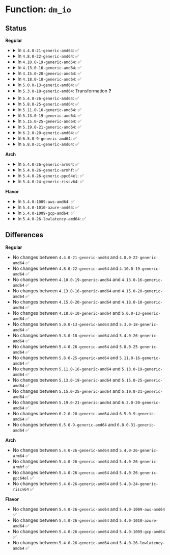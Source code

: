 # Function: <code>dm_io</code>

## Status
<b>Regular</b>
<ul>
<li>
<details>
<summary>In <code>4.4.0-21-generic-amd64</code>: ✅</summary>

```c
int dm_io(struct dm_io_request * io_req, unsigned int num_regions, struct dm_io_region * where, long unsigned int * sync_error_bits)
```

```json
{
  "name": "dm_io",
  "collision_type": "Unique Global",
  "inline_type": "No",
  "funcs": [
    {
      "addr": 18446744071585837376,
      "name": "dm_io",
      "external": true,
      "loc": "drivers/md/dm-io.c:509",
      "file": "drivers/md/dm-io.c",
      "inline": "seen, unknown",
      "caller_inline": [],
      "caller_func": [
        "drivers/md/dm-kcopyd.c:run_io_job",
        "drivers/md/dm-kcopyd.c:run_io_job"
      ]
    }
  ],
  "symbols": [
    {
      "addr": 18446744071585837376,
      "name": "dm_io",
      "section": ".text",
      "bind": "STB_GLOBAL",
      "size": 728
    }
  ]
}
```
</details>
</li>
<li>
<details>
<summary>In <code>4.8.0-22-generic-amd64</code>: ✅</summary>

```c
int dm_io(struct dm_io_request * io_req, unsigned int num_regions, struct dm_io_region * where, long unsigned int * sync_error_bits)
```

```json
{
  "name": "dm_io",
  "collision_type": "Unique Global",
  "inline_type": "No",
  "funcs": [
    {
      "addr": 18446744071586231888,
      "name": "dm_io",
      "external": true,
      "loc": "drivers/md/dm-io.c:512",
      "file": "drivers/md/dm-io.c",
      "inline": "seen, unknown",
      "caller_inline": [],
      "caller_func": [
        "drivers/md/dm-kcopyd.c:run_io_job",
        "drivers/md/dm-kcopyd.c:run_io_job"
      ]
    }
  ],
  "symbols": [
    {
      "addr": 18446744071586231888,
      "name": "dm_io",
      "section": ".text",
      "bind": "STB_GLOBAL",
      "size": 756
    }
  ]
}
```
</details>
</li>
<li>
<details>
<summary>In <code>4.10.0-19-generic-amd64</code>: ✅</summary>

```c
int dm_io(struct dm_io_request * io_req, unsigned int num_regions, struct dm_io_region * where, long unsigned int * sync_error_bits)
```

```json
{
  "name": "dm_io",
  "collision_type": "Unique Global",
  "inline_type": "No",
  "funcs": [
    {
      "addr": 18446744071586436944,
      "name": "dm_io",
      "external": true,
      "loc": "drivers/md/dm-io.c:526",
      "file": "drivers/md/dm-io.c",
      "inline": "seen, unknown",
      "caller_inline": [],
      "caller_func": [
        "drivers/md/dm-kcopyd.c:run_io_job",
        "drivers/md/dm-kcopyd.c:run_io_job"
      ]
    }
  ],
  "symbols": [
    {
      "addr": 18446744071586436944,
      "name": "dm_io",
      "section": ".text",
      "bind": "STB_GLOBAL",
      "size": 553
    }
  ]
}
```
</details>
</li>
<li>
<details>
<summary>In <code>4.13.0-16-generic-amd64</code>: ✅</summary>

```c
int dm_io(struct dm_io_request * io_req, unsigned int num_regions, struct dm_io_region * where, long unsigned int * sync_error_bits)
```

```json
{
  "name": "dm_io",
  "collision_type": "Unique Global",
  "inline_type": "No",
  "funcs": [
    {
      "addr": 18446744071586542592,
      "name": "dm_io",
      "external": true,
      "loc": "drivers/md/dm-io.c:537",
      "file": "drivers/md/dm-io.c",
      "inline": "seen, unknown",
      "caller_inline": [],
      "caller_func": [
        "drivers/md/dm-kcopyd.c:run_io_job",
        "drivers/md/dm-kcopyd.c:run_io_job"
      ]
    }
  ],
  "symbols": [
    {
      "addr": 18446744071586542592,
      "name": "dm_io",
      "section": ".text",
      "bind": "STB_GLOBAL",
      "size": 527
    }
  ]
}
```
</details>
</li>
<li>
<details>
<summary>In <code>4.15.0-20-generic-amd64</code>: ✅</summary>

```c
int dm_io(struct dm_io_request * io_req, unsigned int num_regions, struct dm_io_region * where, long unsigned int * sync_error_bits)
```

```json
{
  "name": "dm_io",
  "collision_type": "Unique Global",
  "inline_type": "No",
  "funcs": [
    {
      "addr": 18446744071587010128,
      "name": "dm_io",
      "external": true,
      "loc": "drivers/md/dm-io.c:537",
      "file": "drivers/md/dm-io.c",
      "inline": "seen, unknown",
      "caller_inline": [],
      "caller_func": [
        "drivers/md/dm-kcopyd.c:run_io_job",
        "drivers/md/dm-kcopyd.c:run_io_job"
      ]
    }
  ],
  "symbols": [
    {
      "addr": 18446744071587010128,
      "name": "dm_io",
      "section": ".text",
      "bind": "STB_GLOBAL",
      "size": 529
    }
  ]
}
```
</details>
</li>
<li>
<details>
<summary>In <code>4.18.0-10-generic-amd64</code>: ✅</summary>

```c
int dm_io(struct dm_io_request * io_req, unsigned int num_regions, struct dm_io_region * where, long unsigned int * sync_error_bits)
```

```json
{
  "name": "dm_io",
  "collision_type": "Unique Global",
  "inline_type": "No",
  "funcs": [
    {
      "addr": 18446744071587308464,
      "name": "dm_io",
      "external": true,
      "loc": "drivers/md/dm-io.c:537",
      "file": "drivers/md/dm-io.c",
      "inline": "seen, unknown",
      "caller_inline": [],
      "caller_func": [
        "drivers/md/dm-kcopyd.c:run_io_job",
        "drivers/md/dm-kcopyd.c:run_io_job"
      ]
    }
  ],
  "symbols": [
    {
      "addr": 18446744071587308464,
      "name": "dm_io",
      "section": ".text",
      "bind": "STB_GLOBAL",
      "size": 540
    }
  ]
}
```
</details>
</li>
<li>
<details>
<summary>In <code>5.0.0-13-generic-amd64</code>: ✅</summary>

```c
int dm_io(struct dm_io_request * io_req, unsigned int num_regions, struct dm_io_region * where, long unsigned int * sync_error_bits)
```

```json
{
  "name": "dm_io",
  "collision_type": "Unique Global",
  "inline_type": "No",
  "funcs": [
    {
      "addr": 18446744071587488560,
      "name": "dm_io",
      "external": true,
      "loc": "drivers/md/dm-io.c:537",
      "file": "drivers/md/dm-io.c",
      "inline": "seen, unknown",
      "caller_inline": [],
      "caller_func": [
        "drivers/md/dm-kcopyd.c:run_io_job",
        "drivers/md/dm-kcopyd.c:run_io_job"
      ]
    }
  ],
  "symbols": [
    {
      "addr": 18446744071587488560,
      "name": "dm_io",
      "section": ".text",
      "bind": "STB_GLOBAL",
      "size": 540
    }
  ]
}
```
</details>
</li>
<li>
<details>
<summary>In <code>5.3.0-18-generic-amd64</code>: Transformation ❓</summary>

```c
int dm_io(struct dm_io_request * io_req, unsigned int num_regions, struct dm_io_region * where, long unsigned int * sync_error_bits)
```

```json
{
  "name": "dm_io",
  "collision_type": "Unique Global",
  "inline_type": "No",
  "funcs": [
    {
      "addr": 0,
      "name": "dm_io",
      "external": true,
      "loc": "drivers/md/dm-io.c:537",
      "file": "drivers/md/dm-io.c",
      "inline": "seen, unknown",
      "caller_inline": [],
      "caller_func": [
        "drivers/md/dm-kcopyd.c:run_io_job",
        "drivers/md/dm-kcopyd.c:run_io_job"
      ]
    }
  ],
  "symbols": [
    {
      "addr": 18446744071587763019,
      "name": "dm_io.cold",
      "section": ".text",
      "bind": "STB_LOCAL",
      "size": 38
    },
    {
      "addr": 18446744071587762240,
      "name": "dm_io",
      "section": ".text",
      "bind": "STB_GLOBAL",
      "size": 521
    }
  ]
}
```
</details>
</li>
<li>
<details>
<summary>In <code>5.4.0-26-generic-amd64</code>: ✅</summary>

```c
int dm_io(struct dm_io_request * io_req, unsigned int num_regions, struct dm_io_region * where, long unsigned int * sync_error_bits)
```

```json
{
  "name": "dm_io",
  "collision_type": "Unique Global",
  "inline_type": "No",
  "funcs": [
    {
      "addr": 18446744071587966736,
      "name": "dm_io",
      "external": true,
      "loc": "drivers/md/dm-io.c:537",
      "file": "drivers/md/dm-io.c",
      "inline": "seen, unknown",
      "caller_inline": [],
      "caller_func": [
        "drivers/md/dm-kcopyd.c:run_io_job",
        "drivers/md/dm-kcopyd.c:run_io_job"
      ]
    }
  ],
  "symbols": [
    {
      "addr": 18446744071587966736,
      "name": "dm_io",
      "section": ".text",
      "bind": "STB_GLOBAL",
      "size": 533
    }
  ]
}
```
</details>
</li>
<li>
<details>
<summary>In <code>5.8.0-25-generic-amd64</code>: ✅</summary>

```c
int dm_io(struct dm_io_request * io_req, unsigned int num_regions, struct dm_io_region * where, long unsigned int * sync_error_bits)
```

```json
{
  "name": "dm_io",
  "collision_type": "Unique Global",
  "inline_type": "No",
  "funcs": [
    {
      "addr": 18446744071588820304,
      "name": "dm_io",
      "external": true,
      "loc": "drivers/md/dm-io.c:537",
      "file": "drivers/md/dm-io.c",
      "inline": "seen, unknown",
      "caller_inline": [],
      "caller_func": [
        "drivers/md/dm-kcopyd.c:run_io_job",
        "drivers/md/dm-kcopyd.c:run_io_job"
      ]
    }
  ],
  "symbols": [
    {
      "addr": 18446744071588820304,
      "name": "dm_io",
      "section": ".text",
      "bind": "STB_GLOBAL",
      "size": 533
    }
  ]
}
```
</details>
</li>
<li>
<details>
<summary>In <code>5.11.0-16-generic-amd64</code>: ✅</summary>

```c
int dm_io(struct dm_io_request * io_req, unsigned int num_regions, struct dm_io_region * where, long unsigned int * sync_error_bits)
```

```json
{
  "name": "dm_io",
  "collision_type": "Unique Global",
  "inline_type": "No",
  "funcs": [
    {
      "addr": 18446744071588836976,
      "name": "dm_io",
      "external": true,
      "loc": "drivers/md/dm-io.c:537",
      "file": "drivers/md/dm-io.c",
      "inline": "seen, unknown",
      "caller_inline": [],
      "caller_func": [
        "drivers/md/dm-kcopyd.c:run_io_job",
        "drivers/md/dm-kcopyd.c:run_io_job"
      ]
    }
  ],
  "symbols": [
    {
      "addr": 18446744071588836976,
      "name": "dm_io",
      "section": ".text",
      "bind": "STB_GLOBAL",
      "size": 533
    }
  ]
}
```
</details>
</li>
<li>
<details>
<summary>In <code>5.13.0-19-generic-amd64</code>: ✅</summary>

```c
int dm_io(struct dm_io_request * io_req, unsigned int num_regions, struct dm_io_region * where, long unsigned int * sync_error_bits)
```

```json
{
  "name": "dm_io",
  "collision_type": "Unique Global",
  "inline_type": "No",
  "funcs": [
    {
      "addr": 18446744071588724032,
      "name": "dm_io",
      "external": true,
      "loc": "drivers/md/dm-io.c:537",
      "file": "drivers/md/dm-io.c",
      "inline": "seen, unknown",
      "caller_inline": [],
      "caller_func": [
        "drivers/md/dm-kcopyd.c:run_io_job",
        "drivers/md/dm-kcopyd.c:run_io_job"
      ]
    }
  ],
  "symbols": [
    {
      "addr": 18446744071588724032,
      "name": "dm_io",
      "section": ".text",
      "bind": "STB_GLOBAL",
      "size": 537
    }
  ]
}
```
</details>
</li>
<li>
<details>
<summary>In <code>5.15.0-25-generic-amd64</code>: ✅</summary>

```c
int dm_io(struct dm_io_request * io_req, unsigned int num_regions, struct dm_io_region * where, long unsigned int * sync_error_bits)
```

```json
{
  "name": "dm_io",
  "collision_type": "Unique Global",
  "inline_type": "No",
  "funcs": [
    {
      "addr": 18446744071589413376,
      "name": "dm_io",
      "external": true,
      "loc": "drivers/md/dm-io.c:537",
      "file": "drivers/md/dm-io.c",
      "inline": "seen, unknown",
      "caller_inline": [],
      "caller_func": [
        "drivers/md/dm-kcopyd.c:run_io_job",
        "drivers/md/dm-kcopyd.c:run_io_job"
      ]
    }
  ],
  "symbols": [
    {
      "addr": 18446744071589413376,
      "name": "dm_io",
      "section": ".text",
      "bind": "STB_GLOBAL",
      "size": 537
    }
  ]
}
```
</details>
</li>
<li>
<details>
<summary>In <code>5.19.0-21-generic-amd64</code>: ✅</summary>

```c
int dm_io(struct dm_io_request * io_req, unsigned int num_regions, struct dm_io_region * where, long unsigned int * sync_error_bits)
```

```json
{
  "name": "dm_io",
  "collision_type": "Unique Global",
  "inline_type": "No",
  "funcs": [
    {
      "addr": 18446744071590890048,
      "name": "dm_io",
      "external": true,
      "loc": "drivers/md/dm-io.c:510",
      "file": "drivers/md/dm-io.c",
      "inline": "seen, unknown",
      "caller_inline": [],
      "caller_func": [
        "drivers/md/dm-kcopyd.c:run_io_job",
        "drivers/md/dm-kcopyd.c:run_io_job"
      ]
    }
  ],
  "symbols": [
    {
      "addr": 18446744071590890048,
      "name": "dm_io",
      "section": ".text",
      "bind": "STB_GLOBAL",
      "size": 555
    }
  ]
}
```
</details>
</li>
<li>
<details>
<summary>In <code>6.2.0-20-generic-amd64</code>: ✅</summary>

```c
int dm_io(struct dm_io_request * io_req, unsigned int num_regions, struct dm_io_region * where, long unsigned int * sync_error_bits)
```

```json
{
  "name": "dm_io",
  "collision_type": "Unique Global",
  "inline_type": "No",
  "funcs": [
    {
      "addr": 18446744071592585488,
      "name": "dm_io",
      "external": true,
      "loc": "drivers/md/dm-io.c:511",
      "file": "drivers/md/dm-io.c",
      "inline": "seen, unknown",
      "caller_inline": [],
      "caller_func": [
        "drivers/md/dm-kcopyd.c:run_io_job",
        "drivers/md/dm-kcopyd.c:run_io_job"
      ]
    }
  ],
  "symbols": [
    {
      "addr": 18446744071592585488,
      "name": "dm_io",
      "section": ".text",
      "bind": "STB_GLOBAL",
      "size": 557
    }
  ]
}
```
</details>
</li>
<li>
<details>
<summary>In <code>6.5.0-9-generic-amd64</code>: ✅</summary>

```c
int dm_io(struct dm_io_request * io_req, unsigned int num_regions, struct dm_io_region * where, long unsigned int * sync_error_bits)
```

```json
{
  "name": "dm_io",
  "collision_type": "Unique Global",
  "inline_type": "No",
  "funcs": [
    {
      "addr": 18446744071593015920,
      "name": "dm_io",
      "external": true,
      "loc": "drivers/md/dm-io.c:523",
      "file": "drivers/md/dm-io.c",
      "inline": "seen, unknown",
      "caller_inline": [],
      "caller_func": [
        "drivers/md/dm-kcopyd.c:run_io_job",
        "drivers/md/dm-kcopyd.c:run_io_job"
      ]
    }
  ],
  "symbols": [
    {
      "addr": 18446744071593015920,
      "name": "dm_io",
      "section": ".text",
      "bind": "STB_GLOBAL",
      "size": 561
    }
  ]
}
```
</details>
</li>
<li>
<details>
<summary>In <code>6.8.0-31-generic-amd64</code>: ✅</summary>

```c
int dm_io(struct dm_io_request * io_req, unsigned int num_regions, struct dm_io_region * where, long unsigned int * sync_error_bits)
```

```json
{
  "name": "dm_io",
  "collision_type": "Unique Global",
  "inline_type": "No",
  "funcs": [
    {
      "addr": 18446744071593767248,
      "name": "dm_io",
      "external": true,
      "loc": "drivers/md/dm-io.c:523",
      "file": "drivers/md/dm-io.c",
      "inline": "seen, unknown",
      "caller_inline": [],
      "caller_func": [
        "drivers/md/dm-kcopyd.c:run_io_job",
        "drivers/md/dm-kcopyd.c:run_io_job"
      ]
    }
  ],
  "symbols": [
    {
      "addr": 18446744071593767248,
      "name": "dm_io",
      "section": ".text",
      "bind": "STB_GLOBAL",
      "size": 561
    }
  ]
}
```
</details>
</li>
</ul>
<b>Arch</b>
<ul>
<li>
<details>
<summary>In <code>5.4.0-26-generic-arm64</code>: ✅</summary>

```c
int dm_io(struct dm_io_request * io_req, unsigned int num_regions, struct dm_io_region * where, long unsigned int * sync_error_bits)
```

```json
{
  "name": "dm_io",
  "collision_type": "Unique Global",
  "inline_type": "No",
  "funcs": [
    {
      "addr": 18446603336501208680,
      "name": "dm_io",
      "external": true,
      "loc": "drivers/md/dm-io.c:537",
      "file": "drivers/md/dm-io.c",
      "inline": "seen, unknown",
      "caller_inline": [],
      "caller_func": [
        "drivers/md/dm-kcopyd.c:run_io_job",
        "drivers/md/dm-kcopyd.c:run_io_job"
      ]
    }
  ],
  "symbols": [
    {
      "addr": 18446603336501208680,
      "name": "dm_io",
      "section": ".text",
      "bind": "STB_GLOBAL",
      "size": 580
    }
  ]
}
```
</details>
</li>
<li>
<details>
<summary>In <code>5.4.0-26-generic-armhf</code>: ✅</summary>

```c
int dm_io(struct dm_io_request * io_req, unsigned int num_regions, struct dm_io_region * where, long unsigned int * sync_error_bits)
```

```json
{
  "name": "dm_io",
  "collision_type": "Unique Global",
  "inline_type": "No",
  "funcs": [
    {
      "addr": 3233712688,
      "name": "dm_io",
      "external": true,
      "loc": "drivers/md/dm-io.c:537",
      "file": "drivers/md/dm-io.c",
      "inline": "seen, unknown",
      "caller_inline": [],
      "caller_func": [
        "drivers/md/dm-kcopyd.c:run_io_job"
      ]
    }
  ],
  "symbols": [
    {
      "addr": 3233712688,
      "name": "dm_io",
      "section": ".text",
      "bind": "STB_GLOBAL",
      "size": 764
    }
  ]
}
```
</details>
</li>
<li>
<details>
<summary>In <code>5.4.0-26-generic-ppc64el</code>: ✅</summary>

```c
int dm_io(struct dm_io_request * io_req, unsigned int num_regions, struct dm_io_region * where, long unsigned int * sync_error_bits)
```

```json
{
  "name": "dm_io",
  "collision_type": "Unique Global",
  "inline_type": "No",
  "funcs": [
    {
      "addr": 13835058055294730784,
      "name": "dm_io",
      "external": true,
      "loc": "drivers/md/dm-io.c:537",
      "file": "drivers/md/dm-io.c",
      "inline": "seen, unknown",
      "caller_inline": [],
      "caller_func": [
        "drivers/md/dm-kcopyd.c:run_io_job"
      ]
    }
  ],
  "symbols": [
    {
      "addr": 13835058055294730784,
      "name": "dm_io",
      "section": ".text",
      "bind": "STB_GLOBAL",
      "size": 740
    }
  ]
}
```
</details>
</li>
<li>
<details>
<summary>In <code>5.4.0-24-generic-riscv64</code>: ✅</summary>

```c
int dm_io(struct dm_io_request * io_req, unsigned int num_regions, struct dm_io_region * where, long unsigned int * sync_error_bits)
```

```json
{
  "name": "dm_io",
  "collision_type": "Unique Global",
  "inline_type": "No",
  "funcs": [
    {
      "addr": 18446743936277906938,
      "name": "dm_io",
      "external": true,
      "loc": "drivers/md/dm-io.c:537",
      "file": "drivers/md/dm-io.c",
      "inline": "seen, unknown",
      "caller_inline": [],
      "caller_func": [
        "drivers/md/dm-kcopyd.c:run_io_job",
        "drivers/md/dm-kcopyd.c:run_io_job"
      ]
    }
  ],
  "symbols": [
    {
      "addr": 18446743936277906938,
      "name": "dm_io",
      "section": ".text",
      "bind": "STB_GLOBAL",
      "size": 466
    }
  ]
}
```
</details>
</li>
</ul>
<b>Flavor</b>
<ul>
<li>
<details>
<summary>In <code>5.4.0-1009-aws-amd64</code>: ✅</summary>

```c
int dm_io(struct dm_io_request * io_req, unsigned int num_regions, struct dm_io_region * where, long unsigned int * sync_error_bits)
```

```json
{
  "name": "dm_io",
  "collision_type": "Unique Global",
  "inline_type": "No",
  "funcs": [
    {
      "addr": 18446744071587597712,
      "name": "dm_io",
      "external": true,
      "loc": "drivers/md/dm-io.c:537",
      "file": "drivers/md/dm-io.c",
      "inline": "seen, unknown",
      "caller_inline": [],
      "caller_func": [
        "drivers/md/dm-kcopyd.c:run_io_job",
        "drivers/md/dm-kcopyd.c:run_io_job"
      ]
    }
  ],
  "symbols": [
    {
      "addr": 18446744071587597712,
      "name": "dm_io",
      "section": ".text",
      "bind": "STB_GLOBAL",
      "size": 533
    }
  ]
}
```
</details>
</li>
<li>
<details>
<summary>In <code>5.4.0-1010-azure-amd64</code>: ✅</summary>

```c
int dm_io(struct dm_io_request * io_req, unsigned int num_regions, struct dm_io_region * where, long unsigned int * sync_error_bits)
```

```json
{
  "name": "dm_io",
  "collision_type": "Unique Global",
  "inline_type": "No",
  "funcs": [
    {
      "addr": 18446744071587365792,
      "name": "dm_io",
      "external": true,
      "loc": "drivers/md/dm-io.c:537",
      "file": "drivers/md/dm-io.c",
      "inline": "seen, unknown",
      "caller_inline": [],
      "caller_func": [
        "drivers/md/dm-kcopyd.c:run_io_job",
        "drivers/md/dm-kcopyd.c:run_io_job"
      ]
    }
  ],
  "symbols": [
    {
      "addr": 18446744071587365792,
      "name": "dm_io",
      "section": ".text",
      "bind": "STB_GLOBAL",
      "size": 533
    }
  ]
}
```
</details>
</li>
<li>
<details>
<summary>In <code>5.4.0-1009-gcp-amd64</code>: ✅</summary>

```c
int dm_io(struct dm_io_request * io_req, unsigned int num_regions, struct dm_io_region * where, long unsigned int * sync_error_bits)
```

```json
{
  "name": "dm_io",
  "collision_type": "Unique Global",
  "inline_type": "No",
  "funcs": [
    {
      "addr": 18446744071587922880,
      "name": "dm_io",
      "external": true,
      "loc": "drivers/md/dm-io.c:537",
      "file": "drivers/md/dm-io.c",
      "inline": "seen, unknown",
      "caller_inline": [],
      "caller_func": [
        "drivers/md/dm-kcopyd.c:run_io_job",
        "drivers/md/dm-kcopyd.c:run_io_job"
      ]
    }
  ],
  "symbols": [
    {
      "addr": 18446744071587922880,
      "name": "dm_io",
      "section": ".text",
      "bind": "STB_GLOBAL",
      "size": 533
    }
  ]
}
```
</details>
</li>
<li>
<details>
<summary>In <code>5.4.0-26-lowlatency-amd64</code>: ✅</summary>

```c
int dm_io(struct dm_io_request * io_req, unsigned int num_regions, struct dm_io_region * where, long unsigned int * sync_error_bits)
```

```json
{
  "name": "dm_io",
  "collision_type": "Unique Global",
  "inline_type": "No",
  "funcs": [
    {
      "addr": 18446744071588038144,
      "name": "dm_io",
      "external": true,
      "loc": "drivers/md/dm-io.c:537",
      "file": "drivers/md/dm-io.c",
      "inline": "seen, unknown",
      "caller_inline": [],
      "caller_func": [
        "drivers/md/dm-kcopyd.c:run_io_job",
        "drivers/md/dm-kcopyd.c:run_io_job"
      ]
    }
  ],
  "symbols": [
    {
      "addr": 18446744071588038144,
      "name": "dm_io",
      "section": ".text",
      "bind": "STB_GLOBAL",
      "size": 533
    }
  ]
}
```
</details>
</li>
</ul>

## Differences
<b>Regular</b>
<ul>
<li>
No changes between <code>4.4.0-21-generic-amd64</code> and <code>4.8.0-22-generic-amd64</code> ✅
</li>
<li>
No changes between <code>4.8.0-22-generic-amd64</code> and <code>4.10.0-19-generic-amd64</code> ✅
</li>
<li>
No changes between <code>4.10.0-19-generic-amd64</code> and <code>4.13.0-16-generic-amd64</code> ✅
</li>
<li>
No changes between <code>4.13.0-16-generic-amd64</code> and <code>4.15.0-20-generic-amd64</code> ✅
</li>
<li>
No changes between <code>4.15.0-20-generic-amd64</code> and <code>4.18.0-10-generic-amd64</code> ✅
</li>
<li>
No changes between <code>4.18.0-10-generic-amd64</code> and <code>5.0.0-13-generic-amd64</code> ✅
</li>
<li>
No changes between <code>5.0.0-13-generic-amd64</code> and <code>5.3.0-18-generic-amd64</code> ✅
</li>
<li>
No changes between <code>5.3.0-18-generic-amd64</code> and <code>5.4.0-26-generic-amd64</code> ✅
</li>
<li>
No changes between <code>5.4.0-26-generic-amd64</code> and <code>5.8.0-25-generic-amd64</code> ✅
</li>
<li>
No changes between <code>5.8.0-25-generic-amd64</code> and <code>5.11.0-16-generic-amd64</code> ✅
</li>
<li>
No changes between <code>5.11.0-16-generic-amd64</code> and <code>5.13.0-19-generic-amd64</code> ✅
</li>
<li>
No changes between <code>5.13.0-19-generic-amd64</code> and <code>5.15.0-25-generic-amd64</code> ✅
</li>
<li>
No changes between <code>5.15.0-25-generic-amd64</code> and <code>5.19.0-21-generic-amd64</code> ✅
</li>
<li>
No changes between <code>5.19.0-21-generic-amd64</code> and <code>6.2.0-20-generic-amd64</code> ✅
</li>
<li>
No changes between <code>6.2.0-20-generic-amd64</code> and <code>6.5.0-9-generic-amd64</code> ✅
</li>
<li>
No changes between <code>6.5.0-9-generic-amd64</code> and <code>6.8.0-31-generic-amd64</code> ✅
</li>
</ul>
<b>Arch</b>
<ul>
<li>
No changes between <code>5.4.0-26-generic-amd64</code> and <code>5.4.0-26-generic-arm64</code> ✅
</li>
<li>
No changes between <code>5.4.0-26-generic-amd64</code> and <code>5.4.0-26-generic-armhf</code> ✅
</li>
<li>
No changes between <code>5.4.0-26-generic-amd64</code> and <code>5.4.0-26-generic-ppc64el</code> ✅
</li>
<li>
No changes between <code>5.4.0-26-generic-amd64</code> and <code>5.4.0-24-generic-riscv64</code> ✅
</li>
</ul>
<b>Flavor</b>
<ul>
<li>
No changes between <code>5.4.0-26-generic-amd64</code> and <code>5.4.0-1009-aws-amd64</code> ✅
</li>
<li>
No changes between <code>5.4.0-26-generic-amd64</code> and <code>5.4.0-1010-azure-amd64</code> ✅
</li>
<li>
No changes between <code>5.4.0-26-generic-amd64</code> and <code>5.4.0-1009-gcp-amd64</code> ✅
</li>
<li>
No changes between <code>5.4.0-26-generic-amd64</code> and <code>5.4.0-26-lowlatency-amd64</code> ✅
</li>
</ul>
